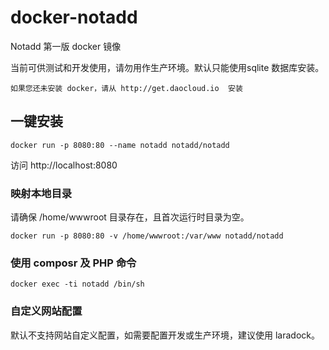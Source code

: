 # docker-notadd

Notadd 第一版 docker 镜像

当前可供测试和开发使用，请勿用作生产环境。默认只能使用sqlite 数据库安装。

`如果您还未安装 docker，请从 http://get.daocloud.io  安装`

## 一键安装

```
docker run -p 8080:80 --name notadd notadd/notadd
```

访问 http://localhost:8080


###  映射本地目录

请确保 /home/wwwroot 目录存在，且首次运行时目录为空。

```
docker run -p 8080:80 -v /home/wwwroot:/var/www notadd/notadd
```

### 使用 composr 及 PHP 命令

```
docker exec -ti notadd /bin/sh
```


### 自定义网站配置

默认不支持网站自定义配置，如需要配置开发或生产环境，建议使用 laradock。